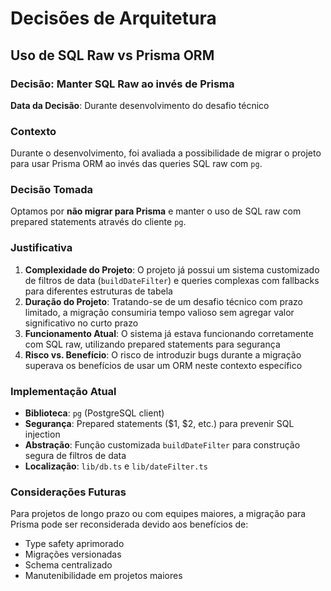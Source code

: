 # Decisões de Arquitetura

## Uso de SQL Raw vs Prisma ORM

### Decisão: Manter SQL Raw ao invés de Prisma

**Data da Decisão**: Durante desenvolvimento do desafio técnico

### Contexto

Durante o desenvolvimento, foi avaliada a possibilidade de migrar o projeto para usar Prisma ORM ao invés das queries SQL raw com `pg`.

### Decisão Tomada

Optamos por **não migrar para Prisma** e manter o uso de SQL raw com prepared statements através do cliente `pg`.

### Justificativa

1. **Complexidade do Projeto**: O projeto já possui um sistema customizado de filtros de data (`buildDateFilter`) e queries complexas com fallbacks para diferentes estruturas de tabela
2. **Duração do Projeto**: Tratando-se de um desafio técnico com prazo limitado, a migração consumiria tempo valioso sem agregar valor significativo no curto prazo
3. **Funcionamento Atual**: O sistema já estava funcionando corretamente com SQL raw, utilizando prepared statements para segurança
4. **Risco vs. Benefício**: O risco de introduzir bugs durante a migração superava os benefícios de usar um ORM neste contexto específico

### Implementação Atual

- **Biblioteca**: `pg` (PostgreSQL client)
- **Segurança**: Prepared statements ($1, $2, etc.) para prevenir SQL injection
- **Abstração**: Função customizada `buildDateFilter` para construção segura de filtros de data
- **Localização**: `lib/db.ts` e `lib/dateFilter.ts`

### Considerações Futuras

Para projetos de longo prazo ou com equipes maiores, a migração para Prisma pode ser reconsiderada devido aos benefícios de:
- Type safety aprimorado
- Migrações versionadas
- Schema centralizado
- Manutenibilidade em projetos maiores

